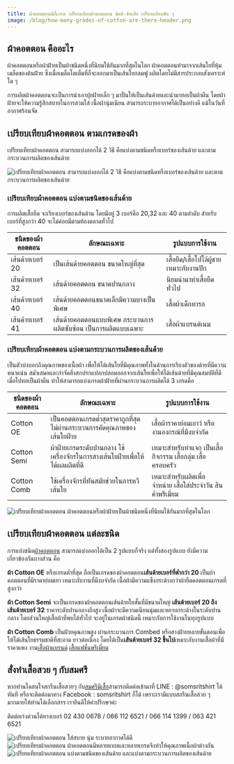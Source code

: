 ```yaml
---
title: ผ้าคอตตอนมีกี่เกรด เปรียบเทียบผ้าคอตตอน ข้อดี-ข้อเสีย เปรียบเทียบชัด ๆ
image: /blog/how-many-grades-of-cotton-are-there-header.png
---
```

## ผ้าคอตตอน คืออะไร

ผ้าคอตตอนหรือผ้าฝ้ายเป็นผ้าชนิดหนึ่งที่นิยมใช้กันมากที่สุดในโลก ผ้าคอตตอนทำมาจากเส้นใยที่หุ้มเมล็ดของต้นฝ้าย ซึ่งเมื่อเมล็ดโตเต็มที่ก็จะออกมาเป็นเส้นใยกลมฟู ผลิตโดยไม่มีสารประกอบสังเคราะห์ใด ๆ

การผลิตผ้าคอตตอนจะเป็นการนำเอาปุยฝ้ายเล็ก ๆ มาปั่นให้เป็นเส้นด้ายและนำมาทอเป็นผ้าผืน โดยผ้าฝ้ายจะให้ความรู้สึกสบายในการสวมใส่ เนื้อผ้านุ่มเนียน สามารถระบายอากาศได้เป็นอย่างดี แม้ในวันที่อากาศร้อนจัด

## เปรียบเทียบผ้าคอตตอน ตามเกรดของผ้า

เปรียบเทียบผ้าคอตตอน สามารถแบ่งออกได้ 2 วิธี คือแบ่งตามชนิดหรือเบอร์ของเส้นด้าย และตามกระบวนการผลิตของเส้นด้าย

![เปรียบเทียบผ้าคอตตอน สามารถแบ่งออกได้ 2 วิธี คือแบ่งตามชนิดหรือเบอร์ของเส้นด้าย และตามกระบวนการผลิตของเส้นด้าย](/blog/how-many-grades-of-cotton-are-there-1.jpg)

### เปรียบเทียบผ้าคอตตอน แบ่งตามชนิดของเส้นด้าย

การผลิตเสื้อยืด จะเรียงเบอร์ของเส้นด้าน โดยมีอยู่ 3 เบอร์คือ 20,32 และ 40 ตามลำดับ สำหรับเบอร์ที่สูงกว่า 40 จะไม่ค่อยมีตามท้องตลาดทั่วไป

| **ชนิดของผ้าคอตตอน** | **ลักษณะเฉพาะ**                                                 | **รูปแบบการใช้งาน**                      |
| -------------------- | --------------------------------------------------------------- | ---------------------------------------- |
| เส้นด้ายเบอร์ 20     | เป็นเส้นด้ายคอตตอน ขนาดใหญ่ที่สุด                               | เสื้อยืด/เสื้อโปโล้ผู้ชาย เหมาะกับงานปัก |
| เส้นด้ายเบอร์ 32     | เส้นด้ายคอตตอน ขนาดปานกลาง                                      | นิยมนำมาทำเสื้อยืดทั่วไป                 |
| เส้นด้ายเบอร์ 40     | เส้นด้ายคอตตอนขนาดเล็กมีความบางเป็นพิเศษ                        | เสื้อผ้าเด็กทารก                         |
| เส้นด้ายเบอร์ 41     | เส้นด้ายคอตตอนแบบพิเศษ กระบวนการผลิตซับซ้อน เป็นการผลิตแบบเฉพาะ | เสื้อผ้าแบรนด์เนม                        |

### เปรียบเทียบผ้าคอตตอน แบ่งตามกระบวนการผลิตของเส้นด้าย

เป็นตัวบ่งบอกถึงคุณภาพของเนื้อผ้า เพื่อให้ได้เส้นใยที่มีคุณภาพทั้งในด้านการเรียงตัวของด้ายที่มีความหนาแน่น สม่ำเสมอและกำจัดสิ่งสกปรกแปลกปลอมออกจากเส้นใยเพื่อให้ได้เส้นด้ายที่มีคุณสมบัติที่ดี เมื่อไปทอเป็นผ้าผืน ทำให้สามารถแบ่งเกรดผ้าฝ้ายที่ผ่านกระบวนการผลิตได้ 3 เกรดคือ

| **ชนิดของผ้าคอตตอน** | **ลักษณะเฉพาะ**                                                                | **รูปแบบการใช้งาน**                                          |
| -------------------- | ------------------------------------------------------------------------------ | ------------------------------------------------------------ |
| Cotton OE            | เป็นคอตตอนเกรดต่ำสุดราคาถูกที่สุด ไม่ผ่านกระบวนการคัดคุณภาพของเส้นใยฝ้าย       | เสื้อผ้าราคาย่อมเยาว์ หรืองานองกรณ์ที่มีงบจำกัด              |
| Cotton Semi          | ผ้าฝ้ายเกรดระดับปานกลาง ใช้เครื่องจักรในการสางเส้นใยฝ้ายเพื่อให้ได้ผลผลิตที่ดี | เหมาะสำหรับทำแจก เป็นเสื้อกิจกรรม เสื้อกลุ่ม เสื้อครอบครัว   |
| Cotton Comb          | ใช้เครื่องจักรที่ทันสมัยช่วยในการหวีเส้นใย                                     | เหมาะสำหรับผลิตเพื่อจำหน่าย เสื้อใส่ประจำวัน สินค้าพรีเมี่ยม |

![เปรียบเทียบผ้าคอตตอน ผ้าคอตตอนหรือผ้าฝ้ายเป็นผ้าชนิดหนึ่งที่นิยมใช้กันมากที่สุดในโลก](/blog/how-many-grades-of-cotton-are-there-2.jpg)

## เปรียบเทียบผ้าคอตตอน แต่ละชนิด

การแบ่งชนิด[ผ้าคอตตอน](somsritshirt-cotton) สามารถแบ่งออกได้เป็น 2 รูปแบบก็จริง แต่ทั้งสองรูปแบบ ยังมีความเกี่ยวข้องกันบางส่วน คือ 

**ผ้า Cotton OE** หรือเกรดต่ำที่สุด ถือเป็นเกรดของผ้าคอตตอน**เส้นด้ายเบอร์ที่ต่ำกว่า 20** เป็นผ้าคอตตอนที่มีราคาย่อมเยา เหมาะกับงานที่มีงบจำกัด เนื้อผ้ามีความแข็งกระด้างกว่าผ้ายืดคอตตอนเกรดที่สูงกว่า

**ผ้า Cotton Semi** จะเป็นเกรดของผ้าคอตตอนเส้นด้ายใยสั้นที่มีขนาดใหญ่ **เส้นด้ายเบอร์ 20 ถึง เส้นด้ายเบอร์ 32** ราคาระดับปานกลางถึงสูง เนื้อผ้าจะมีความเนียนนุ่มและหยาบกระด้างในระดับปานกลาง โดยส่วนใหญ่เสื้อผ้าที่พบได้ทั่วไป จะอยู่ในเกรดผ้าชนิดนี้ เหมาะกับการใช้งานในทุกรูปแบบ

**ผ้า Cotton Comb** เป็นฝ้ายคุณภาพสูง ผ่านกระบวนการ Combed หรือสางฝ้ายหลายขั้นตอนเพื่อให้ได้เส้นใยธรรมชาติที่สะอาด ยาวต่อเนื่อง โดยได้เป็น**เส้นด้ายเบอร์ 32 ขึ้นไป**เหมาะกับงานเสื้อผ้าที่มีราคาแพง งาน[เสื้อผ้าแบรนด์](https://women.kapook.com/view204243.html) [เสื้อแฟชั่นพรีเมี่ยม](https://www.gildanofficial.com/17992578/%E0%B9%80%E0%B8%A3%E0%B8%B7%E0%B9%88%E0%B8%AD%E0%B8%87%E0%B8%94%E0%B8%B5%E0%B9%86%E0%B8%82%E0%B8%AD%E0%B8%87%E0%B9%80%E0%B8%AA%E0%B8%B7%E0%B9%89%E0%B8%AD%E0%B8%A2%E0%B8%B7%E0%B8%94-gildan-%E0%B8%9E%E0%B8%A3%E0%B8%B5%E0%B9%80%E0%B8%A1%E0%B8%B5%E0%B9%88%E0%B8%A2%E0%B8%A1) 

## สั่งทำเสื้อสวย ๆ กับสมศรี

หากท่านใดสนใจสกรีนเสื้อสวยๆ กับ[สมศรีมีเสื้อ](/)สามารถติดต่อเข้ามาที่ LINE : @somsritshirt  ได้ทันที หรือจะติดต่อมาทาง Facebook : somsritshirt  ก็ได้ เพราะเรามีแบบสกรีนเสื้อสวย ๆ มากมายให้ท่านได้เลือกสรร เรายินดีให้คำปรึกษาค่ะ

ติดต่อเร่งด่วนได้ทางเบอร์ 02 430 0678 / 066 112 6521 / 066 114 1399 / 063 421 6521

![เปรียบเทียบผ้าคอตตอน ใส่สบาย นุ่ม ระบายอากาศได้ดี](/blog/how-many-grades-of-cotton-are-there-3.jpeg)
![เปรียบเทียบผ้าคอตตอน  ผ้าคอตตอนมีหลายแบบและหลายเกรดจึงทำให้คุณภาพเนื้อผ้าต่างกัน](/blog/how-many-grades-of-cotton-are-there-4.jpg)
![เปรียบเทียบผ้าคอตตอน แบ่งตามชนิดของเส้นด้าย และแบ่งตามกระบวนการผลิตของเส้นด้าย](/blog/how-many-grades-of-cotton-are-there-5.jpg)
